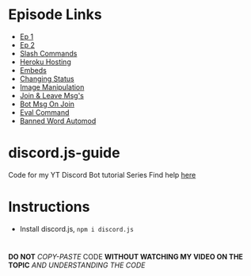 # Episode Links
* [Ep 1](https://github.com/JussTorched/discord.js-guide/tree/ep-1)
* [Ep 2](https://github.com/JussTorched/discord.js-guide/tree/ep-2)
* [Slash Commands](https://github.com/JussTorched/discord.js-guide/tree/slash-commands)
* [Heroku Hosting](https://github.com/JussTorched/discord.js-guide/tree/Heroku-Hosting)
* [Embeds](https://github.com/JussTorched/discord.js-guide/tree/Embeds)
* [Changing Status](https://github.com/JussTorched/discord.js-guide/tree/changing-status)
* [Image Manipulation](https://github.com/JussTorched/discord.js-guide/tree/image-manipulation)
* [Join & Leave Msg's](https://github.com/JussTorched/discord.js-guide/tree/join-%26-leave-msg)
* [Bot Msg On Join](https://github.com/JussTorched/discord.js-guide/tree/msg-on-join)
* [Eval Command](https://github.com/JussTorched/discord.js-guide/tree/eval-command)
* [Banned Word Automod](https://github.com/JussTorched/discord.js-guide/tree/Banned-Word-Automod)
# discord.js-guide
Code for my YT Discord Bot tutorial Series
Find help [here](https://discord.gg/fUkCHYjH6G)
# Instructions
* Install discord.js, `npm i discord.js`
#
**DO NOT** *COPY-PASTE* CODE __WITHOUT WATCHING MY VIDEO ON THE TOPIC__ *AND UNDERSTANDING THE CODE*
